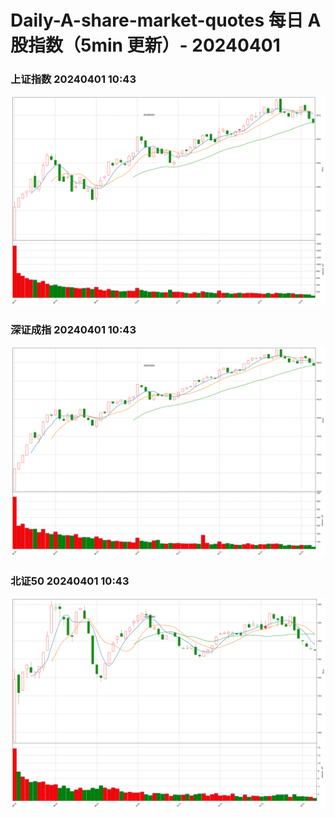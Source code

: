 
# Daily-A-share-market-quotes 每日 A 股指数（5min 更新）- 20240401

### 上证指数 20240401 10:43
![](./fig/2024/4/20240401-sh000001.png)

### 深证成指 20240401 10:43
![](./fig/2024/4/20240401-sz399001.png)

### 北证50 20240401 10:43
![](./fig/2024/4/20240401-bj899050.png)
